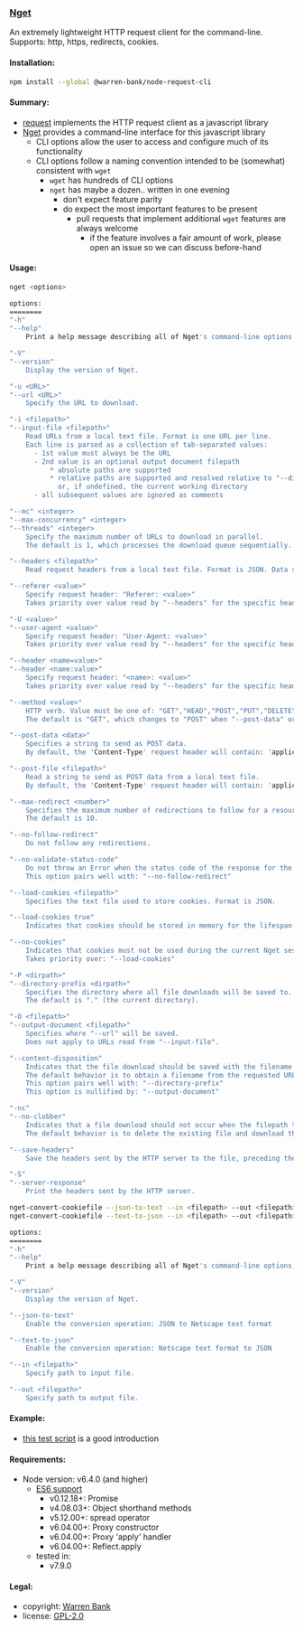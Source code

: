 ### [Nget](https://github.com/warren-bank/node-request-cli)

An extremely lightweight HTTP request client for the command-line. Supports: http, https, redirects, cookies.

#### Installation:

```bash
npm install --global @warren-bank/node-request-cli
```

#### Summary:

* [request](https://github.com/warren-bank/node-request) implements the HTTP request client as a javascript library
* [Nget](https://github.com/warren-bank/node-request-cli) provides a command-line interface for this javascript library
  * CLI options allow the user to access and configure much of its functionality
  * CLI options follow a naming convention intended to be (somewhat) consistent with `wget`
    * `wget` has hundreds of CLI options
    * `nget` has maybe a dozen.. written in one evening
      * don't expect feature parity
      * do expect the most important features to be present
        * pull requests that implement additional `wget` features are always welcome
          * if the feature involves a fair amount of work, please open an issue so we can discuss before-hand

#### Usage:

```bash
nget <options>

options:
========
"-h"
"--help"
    Print a help message describing all of Nget's command-line options.

"-V"
"--version"
    Display the version of Nget.

"-u <URL>"
"--url <URL>"
    Specify the URL to download.

"-i <filepath>"
"--input-file <filepath>"
    Read URLs from a local text file. Format is one URL per line.
    Each line is parsed as a collection of tab-separated values:
      - 1st value must always be the URL
      - 2nd value is an optional output document filepath
          * absolute paths are supported
          * relative paths are supported and resolved relative to "--directory-prefix"
            or, if undefined, the current working directory
      - all subsequent values are ignored as comments

"--mc" <integer>
"--max-concurrency" <integer>
"--threads" <integer>
    Specify the maximum number of URLs to download in parallel.
    The default is 1, which processes the download queue sequentially.

"--headers <filepath>"
    Read request headers from a local text file. Format is JSON. Data structure is an Object. Keys contain header name. Values contain header value.

"--referer <value>"
    Specify request header: "Referer: <value>"
    Takes priority over value read by "--headers" for the specific header name.

"-U <value>"
"--user-agent <value>"
    Specify request header: "User-Agent: <value>"
    Takes priority over value read by "--headers" for the specific header name.

"--header <name=value>"
"--header <name:value>"
    Specify request header: "<name>: <value>"
    Takes priority over value read by "--headers" for the specific header name.

"--method <value>"
    HTTP verb. Value must be one of: "GET","HEAD","POST","PUT","DELETE","CONNECT","OPTIONS","TRACE","PATCH"
    The default is "GET", which changes to "POST" when "--post-data" or "--post-file" are defined.

"--post-data <data>"
    Specifies a string to send as POST data.
    By default, the 'Content-Type' request header will contain: 'application/x-www-form-urlencoded'

"--post-file <filepath>"
    Read a string to send as POST data from a local text file.
    By default, the 'Content-Type' request header will contain: 'application/x-www-form-urlencoded'

"--max-redirect <number>"
    Specifies the maximum number of redirections to follow for a resource.
    The default is 10.

"--no-follow-redirect"
    Do not follow any redirections.

"--no-validate-status-code"
    Do not throw an Error when the status code of the response for the final request is not 200.
    This option pairs well with: "--no-follow-redirect"

"--load-cookies <filepath>"
    Specifies the text file used to store cookies. Format is JSON.

"--load-cookies true"
    Indicates that cookies should be stored in memory for the lifespan of a single Nget session.

"--no-cookies"
    Indicates that cookies must not be used during the current Nget session.
    Takes priority over: "--load-cookies"

"-P <dirpath>"
"--directory-prefix <dirpath>"
    Specifies the directory where all file downloads will be saved to.
    The default is "." (the current directory).

"-O <filepath>"
"--output-document <filepath>"
    Specifies where "--url" will be saved.
    Does not apply to URLs read from "--input-file".

"--content-disposition"
    Indicates that the file download should be saved with the filename obtained from the 'Content-Disposition' response header.
    The default behavior is to obtain a filename from the requested URL.
    This option pairs well with: "--directory-prefix"
    This option is nullified by: "--output-document"

"-nc"
"--no-clobber"
    Indicates that a file download should not occur when the filepath to where it would be saved already exists.
    The default behavior is to delete the existing file and download the new file in its place.

"--save-headers"
    Save the headers sent by the HTTP server to the file, preceding the actual contents, with an empty line as the separator.

"-S"
"--server-response"
    Print the headers sent by the HTTP server.
```

```bash
nget-convert-cookiefile --json-to-text --in <filepath> --out <filepath>
nget-convert-cookiefile --text-to-json --in <filepath> --out <filepath>

options:
========
"-h"
"--help"
    Print a help message describing all of Nget's command-line options.

"-V"
"--version"
    Display the version of Nget.

"--json-to-text"
    Enable the conversion operation: JSON to Netscape text format

"--text-to-json"
    Enable the conversion operation: Netscape text format to JSON

"--in <filepath>"
    Specify path to input file.

"--out <filepath>"
    Specify path to output file.
```

#### Example:

* [this test script](https://github.com/warren-bank/node-request-cli/blob/master/tests/run.sh) is a good introduction

#### Requirements:

* Node version: v6.4.0 (and higher)
  * [ES6 support](http://node.green/)
    * v0.12.18+: Promise
    * v4.08.03+: Object shorthand methods
    * v5.12.00+: spread operator
    * v6.04.00+: Proxy constructor
    * v6.04.00+: Proxy 'apply' handler
    * v6.04.00+: Reflect.apply
  * tested in:
    * v7.9.0

#### Legal:

* copyright: [Warren Bank](https://github.com/warren-bank)
* license: [GPL-2.0](https://www.gnu.org/licenses/old-licenses/gpl-2.0.txt)
